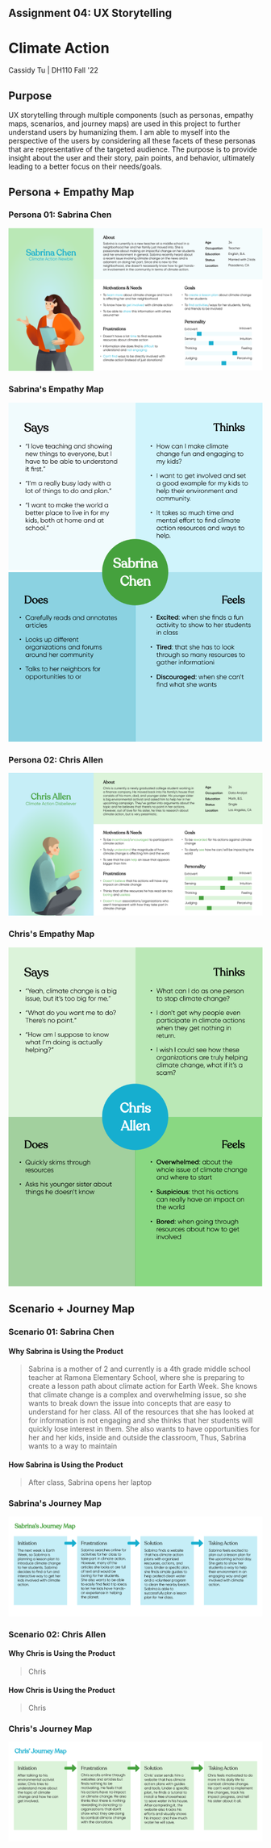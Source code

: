 ## Assignment 04: UX Storytelling

# Climate Action

Cassidy Tu | DH110 Fall '22

## Purpose
UX storytelling through multiple components (such as personas, empathy maps, scenarios, and journey maps) are used in this project to further understand users by humanizing them. I am able to myself into the perspective of the users by considering all these facets of these personas that are representative of the targeted audience. The purpose is to provide insight about the user and their story, pain points, and behavior, ultimately leading to a better focus on their needs/goals.

## Persona + Empathy Map

### Persona 01: Sabrina Chen
<p align="center">
  <img src="../images/persona1.png">
</p>

### Sabrina's Empathy Map
<p align="center">
  <img src="../images/empathy1.png">
</p>

### Persona 02: Chris Allen
<p align="center">
  <img src="../images/persona2.png">
</p>

### Chris's Empathy Map
<p align="center">
  <img src="../images/empathy2.png">
</p>

## Scenario + Journey Map

### Scenario 01: Sabrina Chen
#### Why Sabrina is Using the Product
> Sabrina is a mother of 2 and currently is a 4th grade middle school teacher at Ramona Elementary School, where she is preparing to create a lesson path about climate action for Earth Week. She knows that climate change is a complex and overwhelming issue, so she wants to break down the issue into concepts that are easy to understand for her class. All of the resources that she has looked at for information is not engaging and she thinks that her students will quickly lose interest in them. She also wants to have opportunities for her and her kids, inside and outside the classroom,  Thus, Sabrina wants to a way to maintain 

#### How Sabrina is Using the Product
> After class, Sabrina opens her laptop 

### Sabrina's Journey Map
<p align="center">
  <img src="../images/journey1.png">
</p>

### Scenario 02: Chris Allen
#### Why Chris is Using the Product
> Chris

#### How Chris is Using the Product
> Chris

### Chris's Journey Map
<p align="center">
  <img src="../images/journey2.png">
</p>
